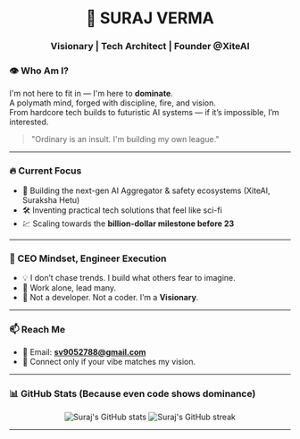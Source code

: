 <h1 align="center">🚀 SURAJ VERMA</h1>
<h3 align="center">Visionary | Tech Architect | Founder @XiteAI</h3>

### 👁️ Who Am I?

I'm not here to fit in — I'm here to **dominate**.  
A polymath mind, forged with discipline, fire, and vision.  
From hardcore tech builds to futuristic AI systems — if it’s impossible, I’m interested.  

> "Ordinary is an insult. I'm building my own league."

---

### 🔥 Current Focus

- 🧠 Building the next-gen AI Aggregator & safety ecosystems (XiteAI, Suraksha Hetu)
- 🛠️ Inventing practical tech solutions that feel like sci-fi
- 💹 Scaling towards the **billion-dollar milestone before 23**

---

### 💼 CEO Mindset, Engineer Execution

- 💡 I don’t chase trends. I build what others fear to imagine.
- 🔗 Work alone, lead many.
- 🎯 Not a developer. Not a coder. I’m a **Visionary**.

---

### 📫 Reach Me

- 📧 Email: **sv9052788@gmail.com**
- 🧠 Connect only if your vibe matches my vision.

---

### 📊 GitHub Stats (Because even code shows dominance)

<p align="center">
  <img src="https://github-readme-stats.vercel.app/api?username=SURAJVERMA-BIT&show_icons=true&theme=radical" alt="Suraj's GitHub stats" />
  <img src="https://github-readme-streak-stats.herokuapp.com/?user=SURAJVERMA-BIT&theme=radical" alt="Suraj's GitHub streak" />
</p>

---

<!---
SURAJVERMA-BIT/SURAJVERMA-BIT is a ✨ special ✨ repository because its `README.md` (this file) appears on your GitHub profile.
--->
